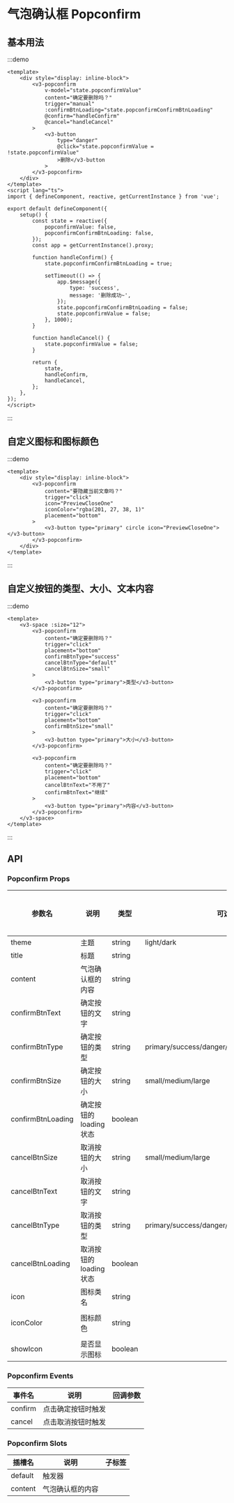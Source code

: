# 气泡确认框 Popconfirm

## 基本用法

:::demo

```vue
<template>
	<div style="display: inline-block">
		<v3-popconfirm
			v-model="state.popconfirmValue"
			content="确定要删除吗？"
			trigger="manual"
			:confirmBtnLoading="state.popconfirmConfirmBtnLoading"
			@confirm="handleConfirm"
			@cancel="handleCancel"
		>
			<v3-button
				type="danger"
				@click="state.popconfirmValue = !state.popconfirmValue"
				>删除</v3-button
			>
		</v3-popconfirm>
	</div>
</template>
<script lang="ts">
import { defineComponent, reactive, getCurrentInstance } from 'vue';

export default defineComponent({
	setup() {
		const state = reactive({
			popconfirmValue: false,
			popconfirmConfirmBtnLoading: false,
		});
		const app = getCurrentInstance().proxy;

		function handleConfirm() {
			state.popconfirmConfirmBtnLoading = true;

			setTimeout(() => {
				app.$message({
					type: 'success',
					message: '删除成功~',
				});
				state.popconfirmConfirmBtnLoading = false;
				state.popconfirmValue = false;
			}, 1000);
		}

		function handleCancel() {
			state.popconfirmValue = false;
		}

		return {
			state,
			handleConfirm,
			handleCancel,
		};
	},
});
</script>
```

:::

## 自定义图标和图标颜色

:::demo

```vue
<template>
	<div style="display: inline-block">
		<v3-popconfirm
			content="要隐藏当前文章吗？"
			trigger="click"
			icon="PreviewCloseOne"
			iconColor="rgba(201, 27, 38, 1)"
			placement="bottom"
		>
			<v3-button type="primary" circle icon="PreviewCloseOne"></v3-button>
		</v3-popconfirm>
	</div>
</template>
```

:::

## 自定义按钮的类型、大小、文本内容

:::demo

```vue
<template>
	<v3-space :size="12">
		<v3-popconfirm
			content="确定要删除吗？"
			trigger="click"
			placement="bottom"
			confirmBtnType="success"
			cancelBtnType="default"
			cancelBtnSize="small"
		>
			<v3-button type="primary">类型</v3-button>
		</v3-popconfirm>

		<v3-popconfirm
			content="确定要删除吗？"
			trigger="click"
			placement="bottom"
			confirmBtnSize="small"
		>
			<v3-button type="primary">大小</v3-button>
		</v3-popconfirm>

		<v3-popconfirm
			content="确定要删除吗？"
			trigger="click"
			placement="bottom"
			cancelBtnText="不用了"
			confirmBtnText="继续"
		>
			<v3-button type="primary">内容</v3-button>
		</v3-popconfirm>
	</v3-space>
</template>
```

:::

## API

### Popconfirm Props

| 参数名            | 说明                    | 类型    | 可选值                                           | 默认值                | 是否必填 |
| ----------------- | ----------------------- | ------- | ------------------------------------------------ | --------------------- | -------- |
| theme             | 主题                    | string  | light/dark                                       | light                 |          |
| title             | 标题                    | string  |                                                  |                       |          |
| content           | 气泡确认框的内容        | string  |                                                  |                       |          |
| confirmBtnText    | 确定按钮的文字          | string  |                                                  | 确定                  |          |
| confirmBtnType    | 确定按钮的类型          | string  | primary/success/danger/default/warning/info/text | primary               |          |
| confirmBtnSize    | 确定按钮的大小          | string  | small/medium/large                               | small                 |          |
| confirmBtnLoading | 确定按钮的 loading 状态 | boolean |                                                  | false                 |          |
| cancelBtnSize     | 取消按钮的大小          | string  | small/medium/large                               | medium                |          |
| cancelBtnText     | 取消按钮的文字          | string  |                                                  | 取消                  |          |
| cancelBtnType     | 取消按钮的类型          | string  | primary/success/danger/default/warning/info/text | text                  |          |
| cancelBtnLoading  | 取消按钮的 loading 状态 | boolean |                                                  | false                 |          |
| icon              | 图标类名                | string  |                                                  | Attention             |          |
| iconColor         | 图标颜色                | string  |                                                  | rgba(237, 170, 83, 1) |          |
| showIcon          | 是否显示图标            | boolean |                                                  | true                  |          |

### Popconfirm Events

| 事件名  | 说明               | 回调参数 |
| ------- | ------------------ | -------- |
| confirm | 点击确定按钮时触发 |          |
| cancel  | 点击取消按钮时触发 |          |

### Popconfirm Slots

| 插槽名  | 说明             | 子标签 |
| ------- | ---------------- | ------ |
| default | 触发器           |        |
| content | 气泡确认框的内容 |        |
